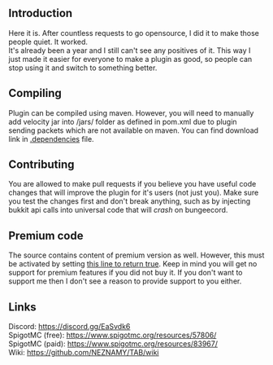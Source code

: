 ## Introduction  
Here it is. After countless requests to go opensource, I did it to make those people quiet. It worked.  
It's already been a year and I still can't see any positives of it. This way I just made it easier for everyone to make a plugin as good, so people can stop using it and switch to something better. 
  
  
## Compiling
Plugin can be compiled using maven. However, you will need to manually add velocity jar into /jars/ folder as defined in pom.xml due to plugin sending packets which are not available on maven. You can find download link in [.dependencies](https://github.com/NEZNAMY/TAB/blob/master/.dependencies) file.
  
  
## Contributing
You are allowed to make pull requests if you believe you have useful code changes that will improve the plugin for it's users (not just you). Make sure you test the changes first and don't break anything, such as by injecting bukkit api calls into universal code that will *crash* on bungeecord.  
  
  
## Premium code
The source contains content of premium version as well. However, this must be activated by setting [this line to return true](https://github.com/NEZNAMY/TAB/blob/master/src/main/java/me/neznamy/tab/premium/Premium.java#L22). Keep in mind you will get no support for premium features if you did not buy it. If you don't want to support me then I don't see a reason to provide support to you either.  
  
  
## Links
Discord: https://discord.gg/EaSvdk6  
SpigotMC (free): https://www.spigotmc.org/resources/57806/  
SpigotMC (paid): https://www.spigotmc.org/resources/83967/  
Wiki: https://github.com/NEZNAMY/TAB/wiki  
